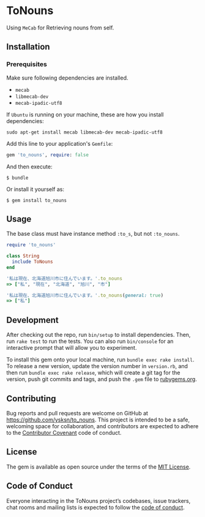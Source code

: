# ToNouns

Using `MeCab` for Retrieving nouns from self.

## Installation

### Prerequisites

Make sure following dependencies are installed.

* `mecab`
* `libmecab-dev`
* `mecab-ipadic-utf8`

If `Ubuntu` is running on your machine, these are how you install dependencies:

```shell
sudo apt-get install mecab libmecab-dev mecab-ipadic-utf8
```

Add this line to your application's `Gemfile`:

```ruby
gem 'to_nouns', require: false
```

And then execute:

    $ bundle

Or install it yourself as:

    $ gem install to_nouns

## Usage

The base class must have instance method `:to_s`, but not `:to_nouns`.

```ruby
require 'to_nouns'

class String
  include ToNouns
end

'私は現在、北海道旭川市に住んでいます。'.to_nouns
=> ["私", "現在", "北海道", "旭川", "市"]

'私は現在、北海道旭川市に住んでいます。'.to_nouns(general: true)
=> ["私"]
```

## Development

After checking out the repo, run `bin/setup` to install dependencies. Then, run `rake test` to run the tests. You can also run `bin/console` for an interactive prompt that will allow you to experiment.

To install this gem onto your local machine, run `bundle exec rake install`. To release a new version, update the version number in `version.rb`, and then run `bundle exec rake release`, which will create a git tag for the version, push git commits and tags, and push the `.gem` file to [rubygems.org](https://rubygems.org).

## Contributing

Bug reports and pull requests are welcome on GitHub at https://github.com/ysksn/to_nouns. This project is intended to be a safe, welcoming space for collaboration, and contributors are expected to adhere to the [Contributor Covenant](http://contributor-covenant.org) code of conduct.

## License

The gem is available as open source under the terms of the [MIT License](http://opensource.org/licenses/MIT).

## Code of Conduct

Everyone interacting in the ToNouns project’s codebases, issue trackers, chat rooms and mailing lists is expected to follow the [code of conduct](https://github.com/ysksn/to_nouns/blob/master/CODE_OF_CONDUCT.md).
